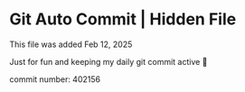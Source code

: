 # Git Auto Commit | Hidden File

This file was added Feb 12, 2025

Just for fun and keeping my daily git commit active 🤪

commit number: 402156
